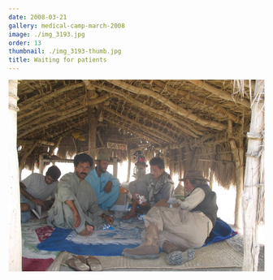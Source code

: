 ```yaml
---
date: 2008-03-21
gallery: medical-camp-march-2008
image: ./img_3193.jpg
order: 13
thumbnail: ./img_3193-thumb.jpg
title: Waiting for patients
---
```


![Waiting for patients](./img_3193.jpg)